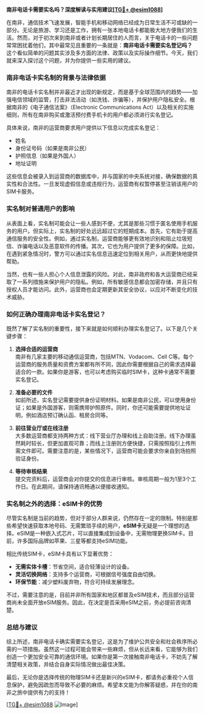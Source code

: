 **南非电话卡需要实名吗？深度解读与实用建议[[TG💪+ @esim1088](https://t.me/s/esim1088)]**

在南非，通信技术飞速发展，智能手机和移动网络已经成为日常生活不可或缺的一部分。无论是旅游、学习还是工作，拥有一张本地电话卡都能极大地方便我们的生活。然而，对于初次来到南非或者计划长期居住的人而言，关于电话卡的一些问题常常困扰着他们，其中最常见且重要的一条就是：**南非电话卡需要实名登记吗？** 这个看似简单的问题其实涉及多方面的法律、政策以及实际操作细节。今天，我们就来深入探讨这个问题，并为你提供一些实用的建议。

### **南非电话卡实名制的背景与法律依据**

南非的电话卡实名制并非最近才出现的新规定，而是基于全球范围内的趋势——加强电信领域的监管，打击非法活动（如洗钱、诈骗等），并保护用户隐私安全。根据南非的《电子通信法案》（Electronic Communications Act）以及相关的实施细则，所有在南非购买或激活预付费手机卡的用户都必须进行实名登记。

具体来说，南非的运营商要求用户提供以下信息以完成实名登记：
- 姓名
- 身份证号码（如果是南非公民）
- 护照信息（如果是外国人）
- 地址证明

这些信息会被录入到运营商的数据库中，并与国家的中央系统对接，确保数据的真实性和合法性。一旦发现虚假信息或违规行为，运营商有权暂停甚至注销该用户的SIM卡服务。

### **实名制对普通用户的影响**

从表面上看，实名制可能会让一些人感到不便，尤其是那些习惯于匿名使用手机服务的用户。但实际上，实名制的好处远远超过它的短期成本。首先，它有助于提高通信服务的安全性。例如，通过实名制，运营商能够更有效地识别和阻止垃圾短信、诈骗电话以及恶意软件的传播。其次，它也为用户提供了更多的保障。比如，在遇到紧急情况时，警方可以通过实名信息迅速定位到相关用户，从而更快地提供帮助。

当然，也有一些人担心个人信息泄露的风险。对此，南非政府和各大运营商已经采取了一系列措施来保护用户的隐私。例如，所有敏感信息都会加密存储，并且只有授权人员才能访问。此外，运营商也会定期更新其安全协议，以应对不断变化的技术威胁。

### **如何正确办理南非电话卡实名登记？**

既然了解了实名制的重要性，接下来就是如何顺利办理实名登记了。以下是几个关键步骤：

1. **选择合适的运营商**  
   南非有几家主要的移动通信运营商，包括MTN、Vodacom、Cell C等。每个运营商的服务质量和资费方案都有所不同，因此你需要根据自己的需求选择最适合的一款。如果你是游客，也可以考虑购买临时SIM卡，这种卡通常不需要实名登记。

2. **准备必要的文件**  
   如前所述，实名登记需要提供身份证明材料。如果是南非公民，可以使用身份证；如果是外国游客，则需携带护照原件。同时，你还可能需要提供地址证明，例如酒店预订确认函、租房合同等。

3. **前往营业厅或在线注册**  
   大多数运营商都支持两种方式：线下营业厅办理和线上自助注册。线下办理虽然耗时较长，但更加直观可靠；而线上注册则方便快捷，只需按照指引上传所需文件即可。需要注意的是，某些情况下，运营商可能会要求你亲自到场拍照验证身份。

4. **等待审核结果**  
   提交完资料后，运营商会对你提交的信息进行审核。审核周期一般为1至3个工作日。在此期间，请保持通讯畅通以便接收通知。

### **实名制之外的选择：eSIM卡的优势**

尽管实名制是当前的趋势，但对于部分人群来说，仍然存在一定的限制。特别是那些希望快速获取本地号码、无需繁琐手续的用户，**eSIM卡**无疑是一个理想的选择。eSIM是一种嵌入式芯片，可以直接集成到设备中，无需物理更换SIM卡。目前，许多国际品牌如苹果、三星等都支持eSIM功能。

相比传统SIM卡，eSIM卡具有以下显著优势：
- **无需实体卡槽**：节省空间，适合轻薄设计的设备。
- **灵活切换网络**：支持多个运营商，可根据信号强度自由切换。
- **环保节能**：减少塑料废弃物，符合可持续发展理念。

不过，需要注意的是，目前并非所有国家和地区都普及eSIM技术，而且部分运营商尚未全面开放eSIM服务。因此，在决定是否采用eSIM之前，务必提前咨询清楚。

### **总结与建议**

综上所述，南非电话卡确实需要实名登记，这是为了维护公共安全和社会秩序所必需的一项措施。虽然这一过程可能会带来一些麻烦，但从长远来看，它能够为我们创造一个更加安全可靠的通信环境。如果你是第一次接触南非电话卡，不妨先了解清楚相关政策，并结合自身实际情况做出最佳决策。

最后，无论你是选择传统的物理SIM卡还是新兴的eSIM卡，都请务必重视个人信息保护，避免因疏忽而导致不必要的麻烦。希望本文能为你解答疑惑，并在你的南非之旅中提供有力的支持！

[[TG💪+ @esim1088](https://t.me/s/esim1088) ![Image](https://i.postimg.cc/4NQfJmqS/Snipaste-2025-05-13-00-14-12.png)]